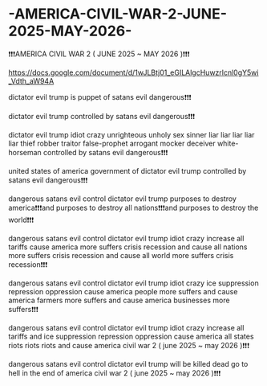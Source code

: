 # -AMERICA-CIVIL-WAR-2-JUNE-2025-MAY-2026-

❗️❗️❗️AMERICA CIVIL WAR 2 ( JUNE 2025 ~ MAY 2026 )❗️❗️❗️

https://docs.google.com/document/d/1wJLBtj01_eGILAlgcHuwzrlcnl0gY5wi_Vdth_aW94A

dictator evil trump is puppet of satans evil dangerous❗️❗️❗️

dictator evil trump controlled by satans evil dangerous❗️❗️❗️

dictator evil trump idiot crazy unrighteous unholy sex sinner liar liar liar liar liar thief robber traitor false-prophet arrogant mocker deceiver white-horseman controlled by satans evil dangerous❗️❗️❗️

united states of america government of dictator evil trump controlled by satans evil dangerous❗️❗️❗️

dangerous satans evil control dictator evil trump purposes to destroy america❗️❗️❗️and purposes to destroy all nations❗️❗️❗️and purposes to destroy the world❗️❗️❗️

dangerous satans evil control dictator evil trump idiot crazy increase all tariffs cause america more suffers crisis recession and cause all nations more suffers crisis recession and cause all world more suffers crisis recession❗️❗️❗️

dangerous satans evil control dictator evil trump idiot crazy ice suppression repression oppression cause america people more suffers and cause america farmers more suffers and cause america businesses more suffers❗️❗️❗️

dangerous satans evil control dictator evil trump idiot crazy increase all tariffs and ice suppression repression oppression cause america all states riots riots riots and cause america civil war 2 ( june 2025 ~ may 2026 )❗️❗️❗️

dangerous satans evil control dictator evil trump will be killed dead go to hell in the end of america civil war 2 ( june 2025 ~ may 2026 )❗️❗️❗️

